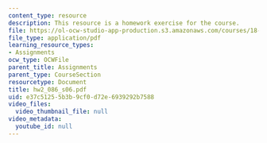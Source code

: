 ```yaml
---
content_type: resource
description: This resource is a homework exercise for the course.
file: https://ol-ocw-studio-app-production.s3.amazonaws.com/courses/18-086-mathematical-methods-for-engineers-ii-spring-2006/e37c51255b3b9cf0d72e6939292b7588_hw2_086_s06.pdf
file_type: application/pdf
learning_resource_types:
- Assignments
ocw_type: OCWFile
parent_title: Assignments
parent_type: CourseSection
resourcetype: Document
title: hw2_086_s06.pdf
uid: e37c5125-5b3b-9cf0-d72e-6939292b7588
video_files:
  video_thumbnail_file: null
video_metadata:
  youtube_id: null
---
```

